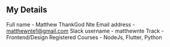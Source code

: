 ## My Details

Full name - Matthew ThankGod Nte
Email address - matthewnte1@gmail.com
Slack username - matthewnte
Track - Frontend/Design
Registered Courses - NodeJs, Flutter, Python